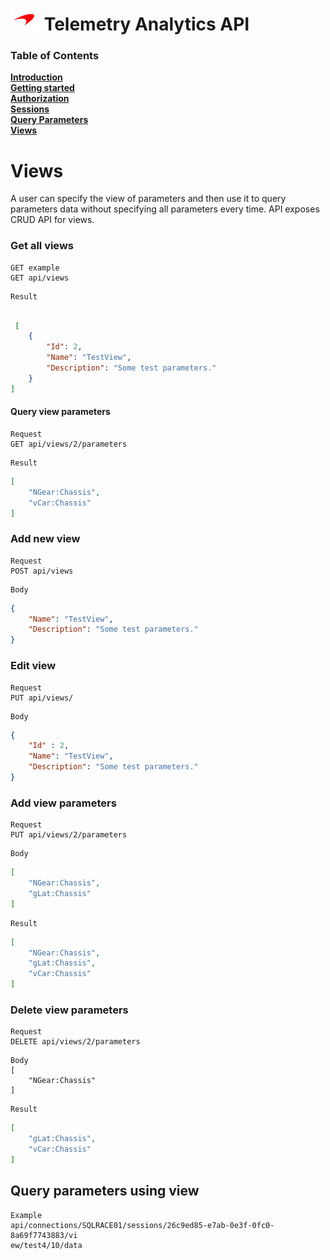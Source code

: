 # ![logo](/docs/branding.bmp) Telemetry Analytics API

### Table of Contents
[**Introduction**](/README.md)<br>
[**Getting started**](/docs/GettingStarted.md)<br>
[**Authorization**](/docs/Authorization.md)<br>
[**Sessions**](/docs/Sessions.md)<br>
[**Query Parameters**](/docs/QueryParameters.md)<br>
[**Views**](/docs/Views.md)<br>


# Views

A user can specify the view of parameters and then use it to query parameters data without specifying all parameters every time. API exposes
CRUD API for views.

### Get all views

```
GET example
GET api/views
```
```
Result
```
```json

 [
    {
        "Id": 2,
        "Name": "TestView",
        "Description": "Some test parameters."
    }
]
```
#### Query view parameters

```
Request
GET api/views/2/parameters
```
```
Result
```
```json
[
    "NGear:Chassis",
    "vCar:Chassis"
]
```
### Add new view

```
Request
POST api/views
```

```
Body
```
```json
{
    "Name": "TestView",
    "Description": "Some test parameters."
}
```
### Edit view

```
Request
PUT api/views/
```
```
Body
```
```json
{
	"Id" : 2,
    "Name": "TestView",
    "Description": "Some test parameters."
}
```
### Add view parameters

```
Request
PUT api/views/2/parameters
```
```
Body
```
```json
[
    "NGear:Chassis",
    "gLat:Chassis"
]
```

```
Result
```
```json
[
    "NGear:Chassis",
  	"gLat:Chassis",
    "vCar:Chassis"
]
```
### Delete view parameters

```
Request
DELETE api/views/2/parameters
```
```
Body
[
    "NGear:Chassis"
]
```
```
Result
```
```json
[
  	"gLat:Chassis",
    "vCar:Chassis"
]
```
## Query parameters using view

```
Example
api/connections/SQLRACE01/sessions/26c9ed85-e7ab-0e3f-0fc0-8a69f7743883/vi
ew/test4/10/data
```

